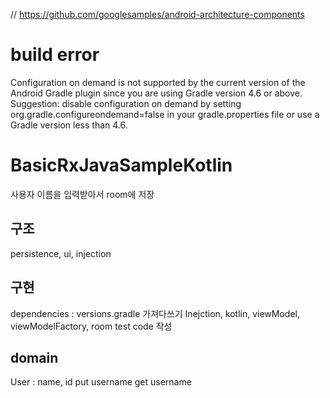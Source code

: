 // https://github.com/googlesamples/android-architecture-components

# build error
Configuration on demand is not supported by the current version of the Android Gradle plugin since you are using Gradle version 4.6 or above.
Suggestion: disable configuration on demand by setting org.gradle.configureondemand=false in your gradle.properties file or
use a Gradle version less than 4.6.

# BasicRxJavaSampleKotlin
사용자 이름을 입력받아서 room에 저장

## 구조
persistence, ui, injection

## 구현
dependencies : versions.gradle 가져다쓰기
Inejction, kotlin, viewModel, viewModelFactory, room
test code 작성

## domain
User : name, id
put username
get username
